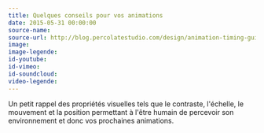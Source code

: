 ```yaml
---
title: Quelques conseils pour vos animations
date: 2015-05-31 00:00:00
source-name: 
source-url: http://blog.percolatestudio.com/design/animation-timing-guidelines/
image:
image-legende:
id-youtube:
id-vimeo:
id-soundcloud:
video-legende:
---
```


Un petit rappel des propriétés visuelles tels que le contraste, l'échelle, le mouvement et la position permettant à l'être humain de percevoir son environnement et donc vos prochaines animations.